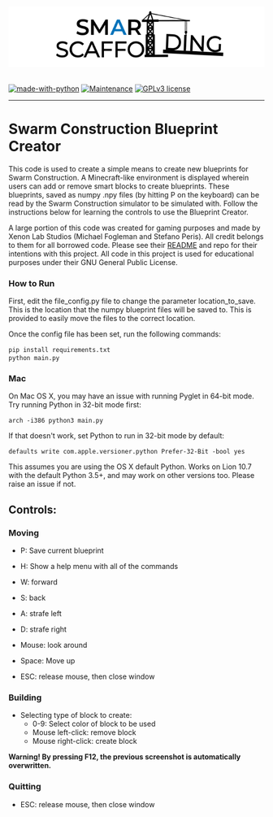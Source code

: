 <p align="center"><img src="assets/images/SwarmConstructionLogo.png" width="600" >
<br>
<br>

</div>

[![made-with-python](https://img.shields.io/badge/Made%20with-Python-1f425f.svg)](https://www.python.org/)
[![Maintenance](https://img.shields.io/badge/Maintained%3F-yes-green.svg)](https://github.com/XenonLab-Studio/TerraCraft/graphs/commit-activity)
[![GPLv3 license](https://img.shields.io/badge/License-GPLv3-blue.svg)](https://www.gnu.org/licenses/gpl-3.0.en.html)

---

# Swarm Construction Blueprint Creator

This code is used to create a simple means to create new blueprints for Swarm Construction. A Minecraft-like environment is displayed wherein users can add or remove smart blocks to create blueprints. These blueprints, saved as numpy .npy files (by hitting P on the keyboard) can be read by the Swarm Construction simulator to be simulated with. Follow the instructions below for learning the controls to use the Blueprint Creator.

A large portion of this code was created for gaming purposes and made by Xenon Lab Studios (Michael Fogleman and Stefano Peris). All credit belongs to them for all borrowed code. Please see their [README](https://github.com/XenonLab-Studio/TerraCraft/blob/master/README.md) and repo for their intentions with this project. All code in this project is used for educational purposes under their GNU General Public License.

### How to Run

First, edit the file_config.py file to change the parameter location_to_save. This is the location that the numpy blueprint files will be saved to. This is provided to easily move the files to the correct location.

Once the config file has been set, run the following commands:

```shell
pip install requirements.txt
python main.py
```

### Mac

On Mac OS X, you may have an issue with running Pyglet in 64-bit mode. Try running Python in 32-bit mode first:

```shell
arch -i386 python3 main.py
```

If that doesn't work, set Python to run in 32-bit mode by default:

```shell
defaults write com.apple.versioner.python Prefer-32-Bit -bool yes
```

This assumes you are using the OS X default Python. Works on Lion 10.7 with the default Python 3.5+, and may work on other versions too. Please raise an issue if not.
<br/>

## Controls:

### Moving

- P: Save current blueprint
- H: Show a help menu with all of the commands
- W: forward
- S: back
- A: strafe left
- D: strafe right
- Mouse: look around
- Space: Move up

- ESC: release mouse, then close window

### Building

- Selecting type of block to create:
  - 0-9: Select color of block to be used
  - Mouse left-click: remove block
  - Mouse right-click: create block

**Warning! By pressing F12, the previous screenshot is automatically overwritten.**

### Quitting

- ESC: release mouse, then close window
